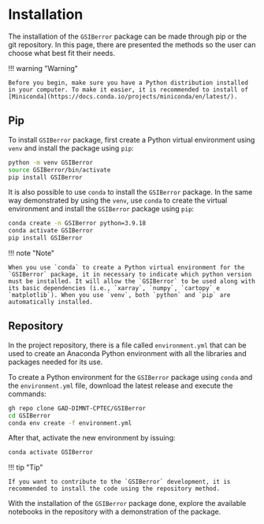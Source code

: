 # Installation

The installation of the `GSIBerror` package can be made through pip or the git repository. In this page, there are presented the methods so the user can choose what best fit their needs.

!!! warning "Warning"

    Before you begin, make sure you have a Python distribution installed in your computer. To make it easier, it is recommended to install of [Miniconda](https://docs.conda.io/projects/miniconda/en/latest/).

## Pip

To install `GSIBerror` package, first create a Python virtual environment using `venv` and install the package using `pip`:

```bash linenums="1"
python -m venv GSIBerror
source GSIBerror/bin/activate
pip install GSIBerror
```

It is also possible to use `conda` to install the `GSIBerror` package. In the same way demonstrated by using the `venv`, use `conda` to create the virtual environment and install the `GSIBerror` package using `pip`:

```bash linenums="1"
conda create -n GSIBerror python=3.9.18
conda activate GSIBerror
pip install GSIBerror
```    

!!! note "Note"

    When you use `conda` to create a Python virtual environment for the `GSIBerror` package, it in necessary to indicate which python version must be installed. It will allow the `GSIBerror` to be used along with its basic dependencies (i.e., `xarray`, `numpy`, `cartopy` e `matplotlib`). When you use `venv`, both `python` and `pip` are automatically installed.

## Repository

In the project repository, there is a file called `environment.yml` that can be used to create an Anaconda Python environment with all the libraries and packages needed for its use.

To create a Python environment for the `GSIBerror` package using `conda` and the `environment.yml` file, download the latest release and execute the commands:

```bash linenums="1"
gh repo clone GAD-DIMNT-CPTEC/GSIBerror
cd GSIBerror
conda env create -f environment.yml
```

After that, activate the new environment by issuing:

```bash linenums="1"
conda activate GSIBerror
```

!!! tip "Tip"

    If you want to contribute to the `GSIBerror` development, it is recommended to install the code using the repository method.

With the installation of the `GSIBerror` package done, explore the available notebooks in the repository with a demonstration of the package.
